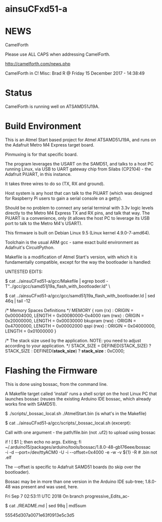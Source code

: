 # ainsuCFxd51-a

# NEWS

CamelForth

  Please use ALL CAPS when addressing CamelForth.

http://camelforth.com/news.php

CamelForth in C!
Misc: Brad R @ Friday 15 December 2017 - 14:38:49

# Status

CamelForth is running well on ATSAMD51J19A.

# Build Environment

This is an Atmel Start based project for Atmel ATSAMD51J19A,
and runs on the Adafruit Metro M4 Express target board.

Pinmuxing is for that specific board.

The program leverages the USART on the SAMD51, and talks to
a host PC running Linux, via USB to UART gateway chip from
Silabs (CP2104) - the Adafruit PiUART, in this instance.

It takes three wires to do so (TX, RX and ground).

Host system is any host that can talk to the PiUART (which
was designed for Raspberry Pi users to gain a serial console
on a getty).

Should be no problem to connect any serial terminal with 3.3v
logic levels directly to the Metro M4 Express TX and RX pins,
and talk that way.  The PiUART is a convenience, only (it allows
the host PC to leverage its USB port to talk to the Metro M4's
USART).

This firmware is built on Debian Linux 9.5 (Linux kernel
4.9.0-7-amd64).

Toolchain is the usual ARM gcc - same exact build environment as
Adafruit's CircuitPython.

Makefile is a modification of Atmel Start's version, with which
it is fundamentally compatible, except for the way the bootloader
is handled:

UNTESTED EDITS:

  $ cat ../ainsuCFxd51-a/gcc/Makefile | egrep bootl
-T"../gcc/gcc/samd51j19a_flash_with_bootloader.ld" \

 $ cat ../ainsuCFxd51-a/gcc/gcc/samd51j19a_flash_with_bootloader.ld | sed 46q | tail -12

/* Memory Spaces Definitions */
MEMORY
{
  rom      (rx)  : ORIGIN = 0x00004000, LENGTH = 0x00080000-0x4000
  ram      (rwx) : ORIGIN = 0x20000000, LENGTH = 0x00030000
  bkupram  (rwx) : ORIGIN = 0x47000000, LENGTH = 0x00002000
  qspi     (rwx) : ORIGIN = 0x04000000, LENGTH = 0x01000000
}

/* The stack size used by the application. NOTE: you need to adjust according to your application. */
STACK_SIZE = DEFINED(STACK_SIZE) ? STACK_SIZE : DEFINED(__stack_size__) ? __stack_size__ : 0xC000;

# Flashing the Firmware

This is done using bossac, from the command line.

A Makefile target called 'install' runs a shell script on 
the host Linux PC that launches bossac (reuses the existing
Arduino IDE bossac, which already works fine with SAMD51).

 $ ./scripts/_bossac_local.sh ./AtmelStart.bin (is what's in the Makefile)

 $ cat ../ainsuCFxd51-a/gcc/scripts/_bossac_local.sh  (excerpt):

Call with one argument - the path/file.bin (not .uf2) to upload using bossac

if ! [ $1 ]; then
   echo no args.  Exiting; fi
   ~/.arduino15/packages/arduino/tools/bossac/1.8.0-48-gb176eee/bossac \
    -i -d --port=/dev/ttyACM0 -U -i --offset=0x4000 -e -w -v ${1} -R  # .bin not .elf

The  --offset is specific to Adafruit SAMD51 boards (to skip
over the bootloader).

Bossac may be in more than one version in the Arduino IDE
sub-tree; 1.8.0-48 was present and was used, here.

Fri Sep  7 02:53:11 UTC 2018
On branch progressive_Edits_ac-

 $ cat ./README.md | sed 98q | md5sum

55545d307a0071e63f0913e5c3d5
